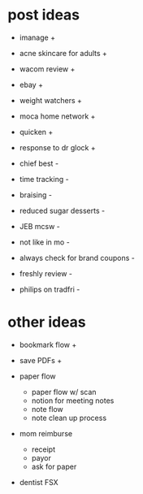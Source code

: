 # post ideas

- imanage + 
- acne skincare for adults +
- wacom review +
- ebay + 
- weight watchers + 
- moca home network +
- quicken +
- response to dr glock +

- chief best - 
- time tracking - 
- braising -
- reduced sugar desserts - 
- JEB mcsw - 
- not like in mo -
- always check for brand coupons -
- freshly review -
- philips on tradfri -

# other ideas
- bookmark flow + 
- save PDFs +
- paper flow
     - paper flow w/ scan
     - notion for meeting notes
     - note flow
     - note clean up process

- mom reimburse
     - receipt
     - payor 
     - ask for paper


- dentist FSX
